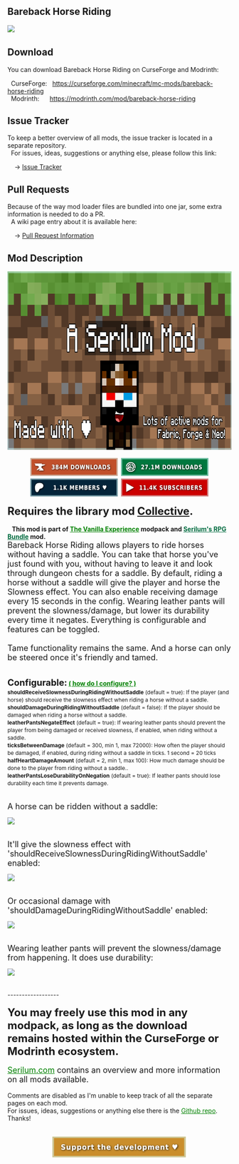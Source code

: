 <h2>Bareback Horse Riding</h2>
<p><a href="https://github.com/Serilum/Bareback-Horse-Riding"><img src="https://serilum.com/assets/data/logo/bareback-horse-riding.png"></a></p><h2>Download</h2>
<p>You can download Bareback Horse Riding on CurseForge and Modrinth:</p><p>&nbsp;&nbsp;CurseForge: &nbsp;&nbsp;<a href="https://curseforge.com/minecraft/mc-mods/bareback-horse-riding">https://curseforge.com/minecraft/mc-mods/bareback-horse-riding</a><br>&nbsp;&nbsp;Modrinth: &nbsp;&nbsp;&nbsp;&nbsp;&nbsp;<a href="https://modrinth.com/mod/bareback-horse-riding">https://modrinth.com/mod/bareback-horse-riding</a></p>
<h2>Issue Tracker</h2>
<p>To keep a better overview of all mods, the issue tracker is located in a separate repository.<br>&nbsp;&nbsp;For issues, ideas, suggestions or anything else, please follow this link:</p>
<p>&nbsp;&nbsp;&nbsp;&nbsp;-> <a href="https://serilum.com/url/issue-tracker">Issue Tracker</a></p>
<h2>Pull Requests</h2>
<p>Because of the way mod loader files are bundled into one jar, some extra information is needed to do a PR.<br>&nbsp;&nbsp;A wiki page entry about it is available here:</p>
<p>&nbsp;&nbsp;&nbsp;&nbsp;-> <a href="https://serilum.com/url/pull-requests">Pull Request Information</a></p>
<h2>Mod Description</h2>
<p style="text-align:center"><a href="https://serilum.com/" target="_blank" rel="nofollow"><img src="https://github.com/Serilum/.cdn/raw/main/description/header/header.png" alt="" width="838" height="400"></a></p>
<p style="text-align:center"><a href="https://curseforge.com/members/serilum/projects" target="_blank" rel="nofollow"><img src="https://raw.githubusercontent.com/Serilum/.data-workflow/main/badges/svg/curseforge.svg" width="200"></a> <a href="https://modrinth.com/user/Serilum" target="_blank" rel="nofollow"><img src="https://raw.githubusercontent.com/Serilum/.data-workflow/main/badges/svg/modrinth.svg" width="200"></a> <a href="https://patreon.com/serilum" target="_blank" rel="nofollow"><img src="https://raw.githubusercontent.com/Serilum/.data-workflow/main/badges/svg/patreon.svg" width="200"></a> <a href="https://youtube.com/@serilum" target="_blank" rel="nofollow"><img src="https://raw.githubusercontent.com/Serilum/.data-workflow/main/badges/svg/youtube.svg" width="200"></a></p>
<p><strong><span style="font-size:24px">Requires the library mod&nbsp;<a style="font-size:24px" href="https://curseforge.com/minecraft/mc-mods/collective" target="_blank" rel="nofollow">Collective</a>.</span></strong><br><br><strong>&nbsp;&nbsp;&nbsp;This mod is part of <span style="color:#008000"><a style="color:#008000" href="https://curseforge.com/minecraft/modpacks/the-vanilla-experience" target="_blank" rel="nofollow">The Vanilla Experience</a></span> modpack and <span style="color:#006b3f"><a style="color:#006b3f" href="https://curseforge.com/minecraft/mc-mods/serilums-rpg-bundle" target="_blank" rel="nofollow">Serilum's RPG Bundle</a></span> mod.</strong><br><span style="font-size:18px">Bareback Horse Riding allows players to ride horses without having a saddle. You can take that horse you've just found with you, without having to leave it and look through dungeon chests for a saddle. By default, riding a horse without a saddle will give the player and horse the Slowness effect. You can also enable receiving damage every 15 seconds in the config. Wearing leather pants will prevent the slowness/damage, but lower its durability every time it negates. Everything is configurable and features can be toggled.<br><br>Tame functionality remains the same. And a horse can only be steered once it's friendly and tamed.<br></span><br><br><strong><span style="font-size:20px">Configurable:</span> <span style="color:#008000;font-size:14px"><a style="color:#008000" href="https://github.com/Serilum/.information/wiki/how-to-configure-mods" rel="nofollow">(&nbsp;how do I configure?&nbsp;)</a></span><br></strong><span style="font-size:12px"><strong>shouldReceiveSlownessDuringRidingWithoutSaddle</strong>&nbsp;(default = true): If the player (and horse) should receive the slowness effect when riding a horse without a saddle.</span><br><span style="font-size:12px"><strong>shouldDamageDuringRidingWithoutSaddle</strong>&nbsp;(default = false): If the player should be damaged when riding a horse without a saddle.</span><br><span style="font-size:12px"><strong>leatherPantsNegateEffect</strong>&nbsp;(default = true): If wearing leather pants should prevent the player from being damaged or received slowness, if enabled, when riding without a saddle.</span><br><span style="font-size:12px"><strong>ticksBetweenDamage</strong>&nbsp;(default = 300, min 1, max 72000): How often the player should be damaged, if enabled, during riding without a saddle in ticks. 1 second = 20 ticks</span><br><span style="font-size:12px"><strong>halfHeartDamageAmount</strong>&nbsp;(default = 2, min 1, max 100): How much damage should be done to the player from riding without a saddle..</span><br><span style="font-size:12px"><strong>leatherPantsLoseDurabilityOnNegation</strong>&nbsp;(default = true): If leather pants should lose durability each time it prevents damage.</span><br><br><br><span style="font-size:18px">A horse can be ridden without a saddle:</span></p>
<div class="spoiler">
<p><picture><img src="https://github.com/Serilum/.cdn/raw/main/projects/bareback-horse-riding/a.gif"></picture></p>
</div>
<p>&nbsp;<br><span style="font-size:18px">It'll give the slowness effect with 'shouldReceiveSlownessDuringRidingWithoutSaddle' enabled:</span></p>
<div class="spoiler">
<p><picture><img src="https://github.com/Serilum/.cdn/raw/main/projects/bareback-horse-riding/d.gif"></picture></p>
</div>
<p>&nbsp;<br><span style="font-size:18px">Or occasional damage with 'shouldDamageDuringRidingWithoutSaddle' enabled:</span></p>
<div class="spoiler">
<p><picture><img src="https://github.com/Serilum/.cdn/raw/main/projects/bareback-horse-riding/b.gif"></picture></p>
</div>
<p>&nbsp;<br><span style="font-size:18px">Wearing leather pants will prevent the slowness/damage from happening. It does use durability:</span></p>
<div class="spoiler">
<p><picture><img src="https://github.com/Serilum/.cdn/raw/main/projects/bareback-horse-riding/c.gif"></picture></p>
</div>
<p>&nbsp;<br>------------------<br><br><span style="font-size:24px"><strong>You may freely use this mod in any modpack, as long as the download remains hosted within the CurseForge or Modrinth ecosystem.</strong></span><br><br><span style="font-size:18px"><a style="font-size:18px;color:#008000" href="https://serilum.com/" rel="nofollow">Serilum.com</a> contains an overview and more information on all mods available.</span><br><br><span style="font-size:14px">Comments are disabled as I'm unable to keep track of all the separate pages on each mod.</span><span style="font-size:14px"><br>For issues, ideas, suggestions or anything else there is the&nbsp;<a style="font-size:14px;color:#008000" href="https://github.com/Serilum/.issue-tracker" rel="nofollow">Github repo</a>. Thanks!</span><span style="font-size:6px"><br><br></span></p>
<p style="text-align:center"><a href="https://serilum.com/donate" rel="nofollow"><img src="https://github.com/Serilum/.cdn/raw/main/description/projects/support.svg" alt="" width="306" height="50"></a></p>